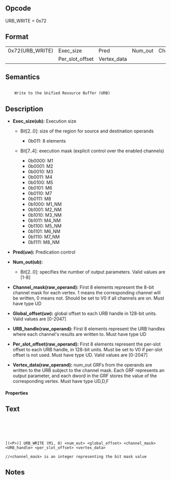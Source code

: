 <!---======================= begin_copyright_notice ============================

Copyright (C) 2020-2022 Intel Corporation

SPDX-License-Identifier: MIT

============================= end_copyright_notice ==========================-->

## Opcode

  URB_WRITE = 0x72

## Format

| | | | | | | |
| --- | --- | --- | --- | --- | --- | --- |
| 0x72(URB_WRITE) | Exec_size       | Pred        | Num_out | Channel_mask | Global_offset | URB_handle |
|                 | Per_slot_offset | Vertex_data |         |              |               |            |


## Semantics


```

    Write to the Unified Resource Buffer (URB)
```

## Description






- **Exec_size(ub):** Execution size

  - Bit[2..0]: size of the region for source and destination operands

    - 0b011:  8 elements
  - Bit[7..4]: execution mask (explicit control over the enabled channels)

    - 0b0000:  M1
    - 0b0001:  M2
    - 0b0010:  M3
    - 0b0011:  M4
    - 0b0100:  M5
    - 0b0101:  M6
    - 0b0110:  M7
    - 0b0111:  M8
    - 0b1000:  M1_NM
    - 0b1001:  M2_NM
    - 0b1010:  M3_NM
    - 0b1011:  M4_NM
    - 0b1100:  M5_NM
    - 0b1101:  M6_NM
    - 0b1110:  M7_NM
    - 0b1111:  M8_NM

- **Pred(uw):** Predication control


- **Num_out(ub):**

  - Bit[2..0]: specifies the number of output parameters. Valid values are [1-8]


- **Channel_mask(raw_operand):** First 8 elements represent the 8-bit channel mask for each vertex. 1 means the corresponding channel will be written, 0 means not. Should be set to V0 if all channels are on. Must have type UD


- **Global_offset(uw):** global offset to each URB handle in 128-bit units. Valid values are  [0-2047]


- **URB_handle(raw_operand):** First 8 elements represent the URB handles where each channel's results are written to. Must have type UD


- **Per_slot_offset(raw_operand):** First 8 elements represent the per-slot offset to each URB handle, in 128-bit units. Must be set to V0 if per-slot offset is not used. Must have type UD. Valid values are  [0-2047]


- **Vertex_data(raw_operand):** num_out GRFs from the operands are written to the URB subject to the channel mask. Each GRF represents an output parameter, and each dword in the GRF stores the value of the corresponding vertex. Must have type UD,D,F


#### Properties




## Text
```





[(<P>)] URB_WRITE (M1, 8) <num_out> <global_offset> <channel_mask> <URB_handle> <per_slot_offset> <vertex_data>

//<channel_mask> is an integer representing the bit mask value
```
## Notes





